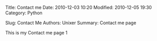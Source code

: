 Title: Contact me
Date: 2010-12-03 10:20
Modified: 2010-12-05 19:30
Category: Python
<!--Tags: pelican, publishing-->
Slug: Contact Me
Authors: Unixer
Summary: Contact me page

This is my Contact me page
1
